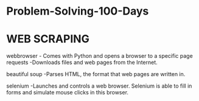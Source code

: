 # Problem-Solving-100-Days

WEB SCRAPING
================

webbrowser - Comes with Python and opens a browser to a specific page
requests -Downloads files and web pages from the Internet.

beautiful soup -Parses HTML, the format that web pages are written in.

selenium -Launches and controls a web browser. Selenium is able to fill in forms and simulate mouse clicks in this browser.

